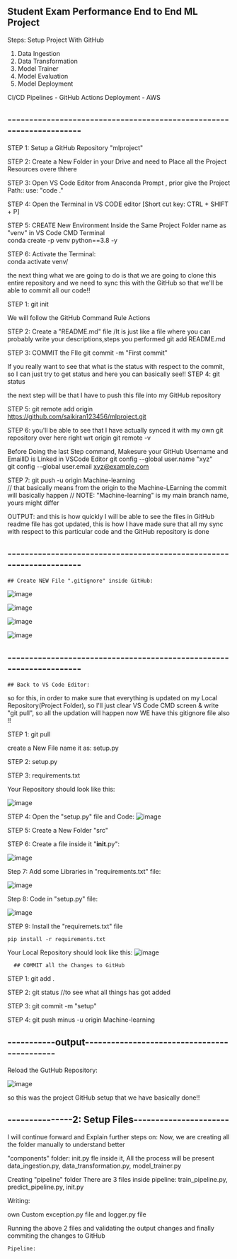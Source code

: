 ## Student Exam Performance End to End ML Project

Steps:
Setup Project With GitHub
1. Data Ingestion
2. Data Transformation
3. Model Trainer
4. Model Evaluation
5. Model Deployment

CI/CD Pipelines - GitHub Actions
Deployment - AWS

## --------------------------------------------------------------------

STEP 1:	Setup a GitHub Repository  "mlproject"			

STEP 2: Create a New Folder in your Drive and need to Place all the Project Resources overe thhere

STEP 3: Open VS Code Editor from Anaconda Prompt , prior give the Project Path::   use:  "code ."

STEP 4: Open the Terminal in VS CODE editor  [Short cut key: CTRL + SHIFT + P]

STEP 5: CREATE New Environment Inside the Same Project Folder  name as "venv"		in VS Code CMD Terminal					
        conda create -p venv python==3.8 -y
          
STEP 6: Activate the Terminal:    
	conda activate venv/

the next thing what we are going to do is that we are going to clone this entire repository and we need to sync this with the GitHub so that we'll be able to commit all our code!!

STEP 1:  git init

  We will follow the GitHub Command Rule Actions

STEP 2: Create a "README.md" file /It is just like a file where you can probably write your descriptions,steps you performed
        git add README.md

STEP 3: COMMIT the FIle
        git commit -m "First commit"
        
        
If you really want to see that what is the status with respect to the commit, so I can just try to get status and here you can basically see!!
STEP 4: git status


the next step will be that I have to push this file  into my GitHub repository

STEP 5: git remote add origin https://github.com/saikiran123456/mlproject.git

STEP 6: you'll be able to see that I have actually synced it with my own git repository over here right wrt origin 
      git remote -v 


Before Doing the last Step command, Makesure your GitHub Username and EmailID is Linked in VSCode Editor
git config --global user.name "xyz"				
git config --global user.email xyz@example.com				

STEP 7: git push -u origin Machine-learning		
        // that basically means from the origin to the Machine-LEarning the commit will basically happen
         // NOTE: "Machine-learning" is my main branch name, yours might differ
         
OUTPUT:	and this is how quickly I will be able to see the files in GitHub 
       readme file has got updated, this is how I have made sure that all my sync with respect to this particular code and          the GitHub repository is done
         
        
        
## --------------------------------------------------------------------        
        
	## Create NEW File ".gitignore" inside GitHub:

![image](https://user-images.githubusercontent.com/37768258/224252446-2228bd91-b973-4f0d-b046-7a6f1b27427e.png)

![image](https://user-images.githubusercontent.com/37768258/224252478-2eca5551-7722-4bd1-bc14-a10d4a94346a.png)

![image](https://user-images.githubusercontent.com/37768258/224252509-3e36065a-41b3-4f70-8084-9bf8951a3d1d.png)

![image](https://user-images.githubusercontent.com/37768258/224252556-104d8211-8f07-4350-be55-953967e1d195.png)


## --------------------------------------------------------------------


    ## Back to VS Code Editor:

so for this, in order to make sure that everything is updated on my Local Repository(Project Folder), so I'll just clear VS Code CMD screen & write "git pull", so all the updation will happen now WE have this gitignore file also !!

STEP 1: git pull
 
create a New File name it as: setup.py

STEP 2: setup.py

STEP 3: requirements.txt	

Your Repository should look like this:

![image](https://user-images.githubusercontent.com/37768258/224260905-cd61b1af-221c-46f3-ad34-9f8f1d6ce7e3.png)


STEP 4: Open the "setup.py" file and Code:
![image](https://user-images.githubusercontent.com/37768258/224261160-0f39a9df-f21c-47d5-9805-1a221b10b1d3.png)
						

STEP 5: Create a New Folder "src"

STEP 6: Create a file inside it "__init__.py":

![image](https://user-images.githubusercontent.com/37768258/224261299-9aa721dd-676f-4b20-b690-72a4514fe172.png)


Step 7: Add some Libraries in "requirements.txt" file:

![image](https://user-images.githubusercontent.com/37768258/224261434-f39b38ba-6360-4f8a-be1a-1b97b3f24ffa.png)



Step 8: Code in "setup.py" file:

![image](https://user-images.githubusercontent.com/37768258/224261680-fb8ba033-81f3-411f-9387-8ea9e8cce053.png)


STEP 9:  Install the "requiremets.txt" file

	pip install -r requirements.txt	
	

Your Local Repository should look like this:
![image](https://user-images.githubusercontent.com/37768258/224261990-0dfb7521-b35e-47ec-a5cd-dd74c290945c.png)

   
   
      ## COMMIT all the Changes to GitHub
      
STEP 1:   git add .

STEP 2: git status     //to see what all things has got added

STEP 3:  git commit -m "setup"

STEP 4: git push minus -u origin Machine-learning 

## -----------output--------------------------------------------

  Reload the GutHub Repository:
  
![image](https://user-images.githubusercontent.com/37768258/224262606-d51f6514-03f0-423d-b9aa-af2ce1d9b8d8.png)

so this was the project GitHub setup that we have basically done!!

## ---------------2: Setup Files----------------------

I will continue forward and Explain further steps on: 
Now, we are creating all the folder manually to understand better

"components" folder: 
init.py fle inside it, 
All the process will be present
data_ingestion.py, 
data_transformation.py, 
model_trainer.py

Creating "pipeline" folder
There are 3 files inside pipeline: train_pipeline.py, predict_pipeline.py, init.py				


Writing:

own Custom exception.py file and logger.py file
	  
Running the above 2 files and validating the output changes
and finally commiting the changes to GitHub

```
Pipeline:
	     

